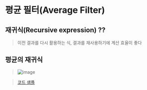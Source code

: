 
# 평균 필터(Average Filter)

## 재귀식(Recursive expression) ??
> 이전 결과를 다시 활용하는 식, 결과를 재사용하기에 계산 효율이 좋다

## 평균의 재귀식
>![image](https://user-images.githubusercontent.com/65435447/162840852-2e8ca953-76ea-49f0-a5d3-f842995c069b.png)

>[코드 샘플](Average_recursive_expression.py)
